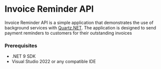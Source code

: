 # Invoice Reminder API

Invoice Reminder API is a simple application that demonstrates the use of background services with [Quartz.NET](https://www.quartz-scheduler.net/). The application is designed to send payment reminders to customers for their outstanding invoices

### Prerequisites

- .NET 9 SDK
- Visual Studio 2022 or any compatible IDE
